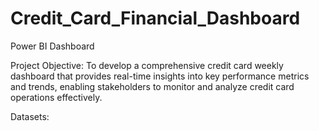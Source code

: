 # Credit_Card_Financial_Dashboard
Power BI Dashboard

Project Objective: To develop a comprehensive credit card weekly dashboard that provides real-time insights into key performance metrics and trends, enabling stakeholders to monitor 
                   and analyze credit card operations effectively.

Datasets: 
